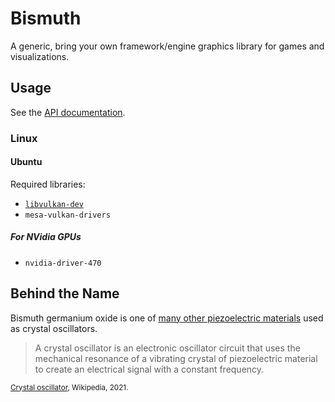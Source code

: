 # Bismuth

A generic, bring your own framework/engine graphics library for games and visualizations.

## Usage

See the [API documentation](https://chances.github.io/bismuth).

### Linux

#### Ubuntu

Required libraries:

- [`libvulkan-dev`](https://github.com/KhronosGroup/Vulkan-Loader)
- `mesa-vulkan-drivers`

##### For NVidia GPUs

- `nvidia-driver-470`

## Behind the Name

Bismuth germanium oxide is one of [many other piezoelectric materials](https://en.wikipedia.org/wiki/Crystal_oscillator#Other_materials) used as crystal oscillators.

> A crystal oscillator is an electronic oscillator circuit that uses the mechanical resonance of a vibrating crystal of piezoelectric material to create an electrical signal with a constant frequency.

<small>[Crystal oscillator](https://en.wikipedia.org/wiki/Crystal_oscillator), Wikipedia, 2021.</small>
